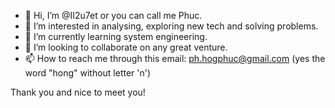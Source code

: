 - 👋 Hi, I’m @II2u7et or you can call me Phuc.
- 👀 I’m interested in analysing, exploring new tech and solving problems.
- 🌱 I’m currently learning system engineering.
- 💞️ I’m looking to collaborate on any great venture.
- 📫 How to reach me through this email: ph.hogphuc@gmail.com (yes the word "hong" without letter 'n')

Thank you and nice to meet you!

<!---
II2u7et/II2u7et is a ✨ special ✨ repository because its `README.md` (this file) appears on your GitHub profile.
You can click the Preview link to take a look at your changes.
--->
